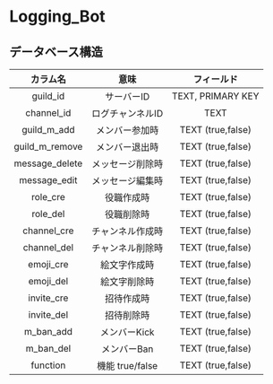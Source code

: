 # Logging_Bot

## データベース構造

|カラム名|意味|フィールド|
|:-----:|:----:|:----:|
|guild_id|サーバーID|TEXT, PRIMARY KEY|
|channel_id|ログチャンネルID|TEXT|
|guild_m_add|メンバー参加時|TEXT (true,false)|
|guild_m_remove|メンバー退出時|TEXT (true,false)|
|message_delete|メッセージ削除時|TEXT (true,false)|
|message_edit|メッセージ編集時|TEXT (true,false)|
|role_cre|役職作成時|TEXT (true,false)|
|role_del|役職削除時|TEXT (true,false)|
|channel_cre|チャンネル作成時|TEXT (true,false)|
|channel_del|チャンネル削除時|TEXT (true,false)|
|emoji_cre|絵文字作成時|TEXT (true,false)|
|emoji_del|絵文字削除時|TEXT (true,false)|
|invite_cre|招待作成時|TEXT (true,false)|
|invite_del|招待削除時|TEXT (true,false)|
|m_ban_add|メンバーKick|TEXT (true,false)|
|m_ban_del|メンバーBan|TEXT (true,false)|
|function|機能 true/false|TEXT (true,false)|